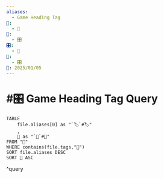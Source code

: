 ```yaml
---
aliases:
  - Game Heading Tag
📁:
  - 🔢
🔢:
  - 🎛️
🎛️:
  - 🎲
🔀:
  - 🎛️
📅: 2025/01/05
---
```

# #🎛️ Game Heading Tag Query

```dataview
TABLE 
	file.aliases[0] as "`🏷️`#🏷️"
	,
	📁 as "`📁`#📁"
FROM "📁"
WHERE contains(file.tags,"🎲")
SORT file.aliases DESC
SORT 📁 ASC
```

^query